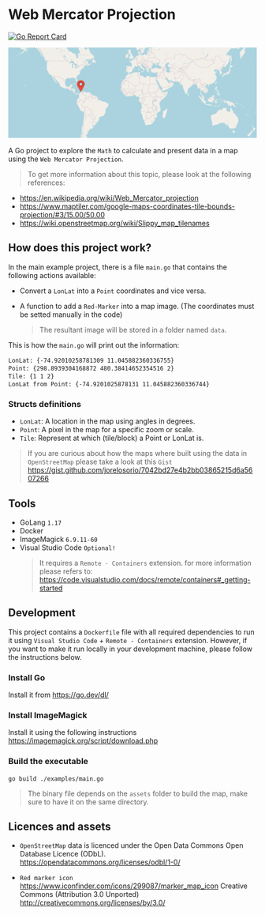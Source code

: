 # Web Mercator Projection

[![Go Report Card](https://goreportcard.com/badge/github.com/jorelosorio/web-mercator-projection)](https://goreportcard.com/report/github.com/jorelosorio/web-mercator-projection)

![WorldMap](https://github.com/jorelosorio/web-mercator-projection/blob/main/assets/cover.png?raw=true)

A Go project to explore the `Math` to calculate and present data in a map using the `Web Mercator Projection`.

> To get more information about this topic, please look at the following references: 

- https://en.wikipedia.org/wiki/Web_Mercator_projection
- https://www.maptiler.com/google-maps-coordinates-tile-bounds-projection/#3/15.00/50.00
- https://wiki.openstreetmap.org/wiki/Slippy_map_tilenames

## How does this project work?

In the main example project, there is a file `main.go` that contains the following actions available:

- Convert a `LonLat` into a `Point` coordinates and vice versa.

- A function to add a `Red-Marker` into a map image. (The coordinates must be setted manually in the code)
    > The resultant image will be stored in a folder named `data`.

This is how the `main.go` will print out the information:

    LonLat: {-74.92010258781309 11.045882360336755}
    Point: {298.8939304168872 480.38414652354516 2}
    Tile: {1 1 2}
    LonLat from Point: {-74.9201025878131 11.045882360336744}

### Structs definitions

- `LonLat`: A location in the map using angles in degrees.
- `Point`: A pixel in the map for a specific zoom or scale.
- `Tile`: Represent at which (tile/block) a Point or LonLat is.

> If you are curious about how the maps where built using the data in `OpenStreetMap` please take a look at this `Gist` https://gist.github.com/jorelosorio/7042bd27e4b2bb03865215d6a5607266

## Tools

- GoLang `1.17`
- Docker
- ImageMagick `6.9.11-60`
- Visual Studio Code `Optional!`
    > It requires a `Remote - Containers` extension. for more information please refers to: https://code.visualstudio.com/docs/remote/containers#_getting-started

## Development

This project contains a `Dockerfile` file with all required dependencies to run it using `Visual Studio Code` + `Remote - Containers` extension.
However, if you want to make it run locally in your development machine, please follow the instructions below.

### Install Go

Install it from https://go.dev/dl/

### Install ImageMagick

Install it using the following instructions https://imagemagick.org/script/download.php

### Build the executable

    go build ./examples/main.go

> The binary file depends on the `assets` folder to build the map, make sure to have it on the same directory.

## Licences and assets

- `OpenStreetMap` data is licenced under the Open Data Commons Open Database Licence (ODbL). https://opendatacommons.org/licenses/odbl/1-0/

- `Red marker icon` https://www.iconfinder.com/icons/299087/marker_map_icon Creative Commons (Attribution 3.0 Unported) http://creativecommons.org/licenses/by/3.0/